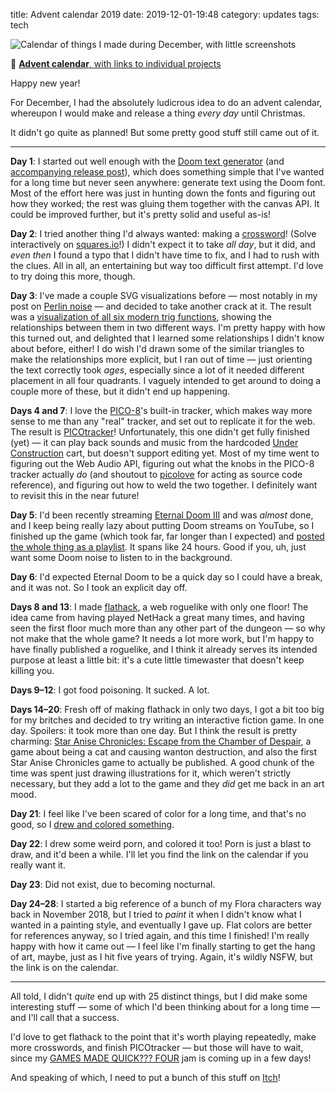 title: Advent calendar 2019
date: 2019-12-01-19:48
category: updates
tags: tech

<div class="prose-full-illustration">
<img src="{static}/media/updates/advent2019.png" alt="Calendar of things I made during December, with little screenshots">
</div>

🔗 [**Advent calendar**, with links to individual projects](https://c.eev.ee/advent-2019/)

Happy new year!

For December, I had the absolutely ludicrous idea to do an advent calendar, whereupon I would make and release a thing _every day_ until Christmas.

It didn't go quite as planned!  But some pretty good stuff still came out of it.

<!-- more -->

----

**Day 1**: I started out well enough with the [Doom text generator](https://c.eev.ee/doom-text-generator/) (and [accompanying release post]({filename}/updates/2019-12-01-doom-text-generator.markdown)), which does something simple that I've wanted for a long time but never seen anywhere: generate text using the Doom font.  Most of the effort here was just in hunting down the fonts and figuring out how they worked; the rest was gluing them together with the canvas API.  It could be improved further, but it's pretty solid and useful as-is!

**Day 2**: I tried another thing I'd always wanted: making a [crossword](https://c.eev.ee/puzzles/the-nuclear-age.html)!  (Solve interactively on [squares.io](https://squares.io/info/3szq4vjmtk3e65j55uxp/info)!)  I didn't expect it to take _all day_, but it did, and _even then_ I found a typo that I didn't have time to fix, and I had to rush with the clues.  All in all, an entertaining but way too difficult first attempt.  I'd love to try doing this more, though.

**Day 3**: I've made a couple SVG visualizations before — most notably in my post on [Perlin noise]({filename}/2016-05-29-perlin-noise.markdown) — and decided to take another crack at it.  The result was a [visualization of all six modern trig functions](https://c.eev.ee/viz/trig-functions.html), showing the relationships between them in two different ways.  I'm pretty happy with how this turned out, and delighted that I learned some relationships I didn't know about before, either!  I do wish I'd drawn some of the similar triangles to make the relationships more explicit, but I ran out of time — just orienting the text correctly took _ages_, especially since a lot of it needed different placement in all four quadrants.  I vaguely intended to get around to doing a couple more of these, but it didn't end up happening.

**Days 4 and 7**: I love the [PICO-8](https://www.lexaloffle.com/pico-8.php)'s built-in tracker, which makes way more sense to me than any "real" tracker, and set out to replicate it for the web.  The result is [PICOtracker](https://c.eev.ee/picotracker/)!  Unfortunately, this one didn't get fully finished (yet) — it can play back sounds and music from the hardcoded [Under Construction](https://eevee.itch.io/under-construction) cart, but doesn't support editing yet.  Most of my time went to figuring out the Web Audio API, figuring out what the knobs in the PICO-8 tracker actually _do_ (and shoutout to [picolove](https://github.com/picolove/picolove/) for acting as source code reference), and figuring out how to weld the two together.  I definitely want to revisit this in the near future!

**Day 5**: I'd been recently streaming [Eternal Doom III](https://doomwiki.org/wiki/Eternal_Doom) and was _almost_ done, and I keep being really lazy about putting Doom streams on YouTube, so I finished up the game (which took far, far longer than I expected) and [posted the whole thing as a playlist](https://www.youtube.com/watch?v=9Y35ga7-ndw&list=PLe3hrqBmMcMI6M_Qqem9KflrSgR6An3jS).  It spans like 24 hours.  Good if you, uh, just want some Doom noise to listen to in the background.

**Day 6**: I'd expected Eternal Doom to be a quick day so I could have a break, and it was not.  So I took an explicit day off.

**Days 8 and 13**: I made [flathack](https://c.eev.ee/flathack/), a web roguelike with only one floor!  The idea came from having played NetHack a great many times, and having seen the first floor much more than any other part of the dungeon — so why not make that the whole game?  It needs a lot more work, but I'm happy to have finally published a roguelike, and I think it already serves its intended purpose at least a little bit: it's a cute little timewaster that doesn't keep killing you.

**Days 9–12**: I got food poisoning.  It sucked.  A lot.

**Days 14–20**: Fresh off of making flathack in only two days, I got a bit too big for my britches and decided to try writing an interactive fiction game.  In one day.  Spoilers: it took more than one day.  But I think the result is pretty charming: [Star Anise Chronicles: Escape from the Chamber of Despair](https://c.eev.ee/anise-escape-despair/), a game about being a cat and causing wanton destruction, and also the first Star Anise Chronicles game to actually be published.  A good chunk of the time was spent just drawing illustrations for it, which weren't strictly necessary, but they add a lot to the game and they _did_ get me back in an art mood.

**Day 21**: I feel like I've been scared of color for a long time, and that's no good, so I [drew and colored something](https://twitter.com/eevee/status/1208657658716143616).

**Day 22**: I drew some weird porn, and colored it too!  Porn is just a blast to draw, and it'd been a while.  I'll let you find the link on the calendar if you really want it.

**Day 23**: Did not exist, due to becoming nocturnal.

**Day 24–28**: I started a big reference of a bunch of my Flora characters way back in November 2018, but I tried to _paint_ it when I didn't know what I wanted in a painting style, and eventually I gave up.  Flat colors are better for references anyway, so I tried again, and this time I finished!  I'm really happy with how it came out — I feel like I'm finally starting to get the hang of art, maybe, just as I hit five years of trying.  Again, it's wildly NSFW, but the link is on the calendar.

----

All told, I didn't _quite_ end up with 25 distinct things, but I did make some interesting stuff — some of which I'd been thinking about for a long time — and I'll call that a success.

I'd love to get flathack to the point that it's worth playing repeatedly, make more crosswords, and finish PICOtracker — but those will have to wait, since my [GAMES MADE QUICK??? FOUR](https://itch.io/jam/games-made-quick-four) jam is coming up in a few days!

And speaking of which, I need to put a bunch of this stuff on [Itch](https://itch.io/jam/games-made-quick-four)!
